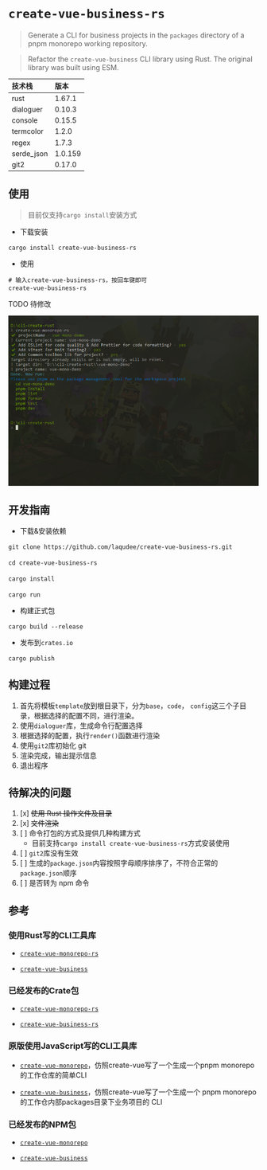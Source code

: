 # `create-vue-business-rs`

> Generate a CLI for business projects in the `packages` directory of a pnpm monorepo working repository.

> Refactor the `create-vue-business` CLI library using Rust. The original library was built using ESM.

| 技术栈     | 版本    |
| :--------- | :------ |
| rust       | 1.67.1  |
| dialoguer  | 0.10.3  |
| console    | 0.15.5  |
| termcolor  | 1.2.0   |
| regex      | 1.7.3   |
| serde_json | 1.0.159 |
| git2       | 0.17.0  |

## 使用

> 目前仅支持`cargo install`安装方式

- 下载安装

```shell
cargo install create-vue-business-rs
```

- 使用

```shell
# 输入create-vue-business-rs，按回车键即可
create-vue-business-rs
```

TODO 待修改

![演示](./media/it_work.png)

## 开发指南

- 下载&安装依赖

```shell
git clone https://github.com/laqudee/create-vue-business-rs.git

cd create-vue-business-rs

cargo install

cargo run
```

- 构建正式包

```shell
cargo build --release
```

- 发布到`crates.io`

```shell
cargo publish
```

## 构建过程

1. 首先将模板`template`放到根目录下，分为`base`，`code`， `config`这三个子目录，根据选择的配置不同，进行渲染。
2. 使用`dialoguer`库，生成命令行配置选择
3. 根据选择的配置，执行`render()`函数进行渲染
4. 使用`git2`库初始化 git
5. 渲染完成，输出提示信息
6. 退出程序

## 待解决的问题

1. [x] ~~使用 Rust 操作文件及目录~~
2. [x] ~~文件渲染~~
3. [ ] 命令打包的方式及提供几种构建方式
   - 目前支持`cargo install create-vue-business-rs`方式安装使用
4. [ ] `git2`库没有生效
5. [ ] 生成的`package.json`内容按照字母顺序排序了，不符合正常的`package.json`顺序
6. [ ] 是否转为 npm 命令

## 参考

### 使用Rust写的CLI工具库

- [`create-vue-monorepo-rs`](https://github.com/laqudee/create-vue-monorepo-rs)

- [`create-vue-business`](https://github.com/laqudee/create-vue-business-rs)

### 已经发布的Crate包

- [`create-vue-monorepo-rs`](https://crates.io/crates/create-vue-monorepo-rs)

- [`create-vue-business-rs`](https://crates.io/crates/create-vue-business-rs)

### 原版使用JavaScript写的CLI工具库

- [`create-vue-monorepo`](https://github.com/laqudee/create-vue-monorepo)，仿照create-vue写了一个生成一个pnpm monorepo 的工作仓库的简单CLI

- [`create-vue-business`](https://github.com/laqudee/create-vue-business)，仿照create-vue写了一个生成一个 pnpm monorepo 的工作仓内部packages目录下业务项目的 CLI


### 已经发布的NPM包

- [`create-vue-monorepo`](https://www.npmjs.com/package/create-vue-monorepo)

- [`create-vue-business`](https://www.npmjs.com/package/create-vue-business)

